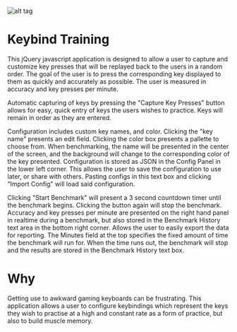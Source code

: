 ![alt tag](http://maximumstandard.com/keybind_training/keybindtraining.png)

Keybind Training
================

This jQuery javascript application is designed to allow a user to capture and customize key presses that will be replayed back to the users in a random order. The goal of the user is to press the corresponding key displayed to them as quickly and accurately as possible. The user is measured in accuracy and key presses per minute.

Automatic capturing of keys by pressing the "Capture Key Presses" button allows for easy, quick entry of keys the users wishes to practice. Keys will remain in order as they are entered.

Configuration includes custom key names, and color. Clicking the "key name" presents an edit field. Clicking the color box presents a pallette to choose from. When benchmarking, the name will be presented in the center of the screen, and the background will change to the corresponding color of the key presented. Configuration is stored as JSON in the Config Panel in the lower left corner. This allows the user to save the configuration to use later, or share with others. Pasting configs in this text box and clicking "Import Config" will load said configuration.

Clicking "Start Benchmark" will present a 3 second countdown timer until the benchmark begins. Clicking the button again will stop the benchmark. Accuracy and key presses per minute are presented on the right hand panel in realtime during a benchmark, but also stored in the Benchmark History text area in the bottom right corner. Allows the user to easily export the data for reporting. The Minutes field at the top specifies the fixed amount of time the benchmark will run for. When the time runs out, the benchmark will stop and the results are stored in the Benchmark History text box.

Why
===

Getting use to awkward gaming keyboards can be frustrating. This application allows a user to configure keybindings which represent the keys they wish to practise at a high and constant rate as a form of practice, but also to build muscle memory.
